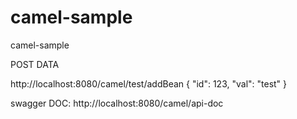 # camel-sample
camel-sample



POST DATA

http://localhost:8080/camel/test/addBean
{
    "id": 123,
    "val": "test"
}



swagger DOC:
http://localhost:8080/camel/api-doc
